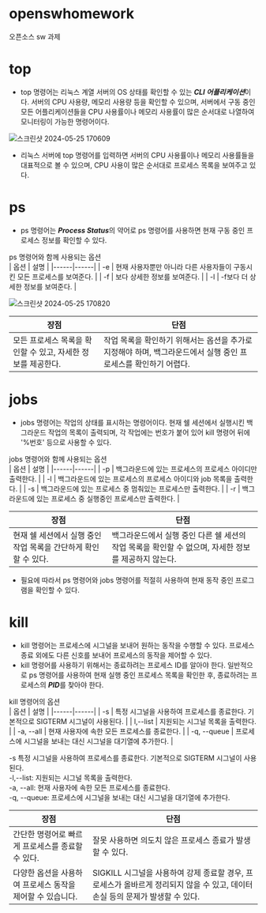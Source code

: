 # openswhomework
오픈소스 sw 과제 

# top 
- top 명령어는 리눅스 계열 서버의 OS 상태를 확인할 수 있는 ***CLI 어플리케이션***이다. 서버의 CPU 사용량, 메모리 사용량 등을 확인할 수 있으며, 서버에서 구동 중인 모든 어플리케이션들을 CPU 사용률이나 메모리 사용률이 많은 순서대로 나열하여 모니터링이 가능한 명령어이다.<br/>

![스크린샷 2024-05-25 170609](https://github.com/ehdgur123/openswhomework/assets/142292721/7435f3e1-9cfb-428f-b1ff-19138d50e81d)


- 리눅스 서버에 top 명령어를 입력하면 서버의 CPU 사용률이나 메모리 사용률들을 대표적으로 볼 수 있으며, CPU 사용이 많은 순서대로 프로세스 목록을 보여주고 있다. <br/>


# ps <br/>
- ps 명령어는 ***Process Status***의 약어로 ps 명령어를 사용하면 현재 구동 중인 프로세스 정보를 확인할 수 있다.<br/>

ps 명령어와 함께 사용되는 옵션<br/>
| 옵션 | 설명 |
|------|------|
| -e   | 현재 사용자뿐만 아니라 다른 사용자들이 구동시킨 모든 프로세스를 보여준다. |
| -f   | 보다 상세한 정보를 보여준다. |
| -l   | -f보다 더 상세한 정보를 보여준다. |





![스크린샷 2024-05-25 170820](https://github.com/ehdgur123/openswhomework/assets/142292721/8bb33c84-bf5e-4a2d-852a-b5138cef3721)


|        장점         |                      단점                       |
|-------------------|----------------------------------------------|
| 모든 프로세스 목록을 확인할 수 있고, 자세한 정보를 제공한다. | 작업 목록을 확인하기 위해서는 옵션을 추가로 지정해야 하며, 백그라운드에서 실행 중인 프로세스를 확인하기 어렵다. |


# jobs<br/>
- jobs 명령어는 작업의 상태를 표시하는 명령어이다. 현재 쉘 세션에서 실행시킨 백그라운드 작업의 목록이 출력되며, 각 작업에는 번호가 붙어 있어 kill 명령어 뒤에 '%번호' 등으로 사용할 수 있다.<br/>

jobs 명령어와 함께 사용되는 옵션<br/>
| 옵션 | 설명 |
|------|------|
| -p   | 백그라운드에 있는 프로세스의 프로세스 아이디만 출력한다. |
| -l   | 백그라운드에 있는 프로세스의 프로세스 아이디와 job 목록을 출력한다. |
| -s   | 백그라운드에 있는 프로세스 중 멈춰있는 프로세스만 출력한다. |
| -r   | 백그라운드에 있는 프로세스 중 실행중인 프로세스만 출력한다. |

|        장점         |                      단점                       |
|-------------------|----------------------------------------------|
| 현재 쉘 세션에서 실행 중인 작업 목록을 간단하게 확인할 수 있다. | 백그라운드에서 실행 중인 다른 쉘 세션의 작업 목록을 확인할 수 없으며, 자세한 정보를 제공하지 않는다. |


- 필요에 따라서 ps 명령어와 jobs 명령어를 적절히 사용하여 현재 동작 중인 프로그램을 확인할 수 있다.<br/> 

# kill<br/>
- kill 명령어는 프로세스에 시그널을 보내어 원하는 동작을 수행할 수 있다. 프로세스 종료 외에도 다른 신호를 보내어 프로세스의 동작을 제어할 수 있다.<br/>
- kill 명령어를 사용하기 위해서는 종료하려는 프로세스 ID를 알아야 한다. 일반적으로 ps 명령어를 사용하여 현재 실행 중인 프로세스 목록을 확인한 후, 종료하려는 프로세스의 ***PID***를 찾아야 한다.<br/>


kill 명령어의 옵션 <br/>
| 옵션 | 설명 |
|------|------|
| -s   | 특정 시그널을 사용하여 프로세스를 종료한다. 기본적으로 SIGTERM 시그널이 사용된다. |
| l,--list   | 지원되는 시그널 목록을 출력한다. |
| -a, --all   | 현재 사용자에 속한 모든 프로세스를 종료한다. |
| -q, --queue  | 프로세스에 시그널을 보내는 대신 시그널을 대기열에 추가한다. |

-s 특정 시그널을 사용하여 프로세스를 종료한다. 기본적으로 SIGTERM 시그널이 사용된다.<br/>
-l,--list: 지원되는 시그널 목록을 출력한다.<br/>
-a, --all: 현재 사용자에 속한 모든 프로세스를 종료한다.<br/>
-q, --queue: 프로세스에 시그널을 보내는 대신 시그널을 대기열에 추가한다.<br/>



|       장점        |                                  단점                                   |
|-----------------|--------------------------------------------------------------------|
| 간단한 명령어로 빠르게 프로세스를 종료할 수 있다. | 잘못 사용하면 의도치 않은 프로세스 종료가 발생할 수 있다. |
| 다양한 옵션을 사용하여 프로세스 동작을 제어할 수 있습니다. | SIGKILL 시그널을 사용하여 강제 종료할 경우, 프로세스가 올바르게 정리되지 않을 수 있고, 데이터 손실 등의 문제가 발생할 수 있다. |




